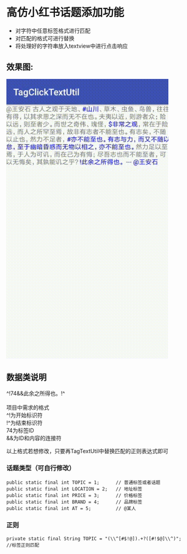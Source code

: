 # 高仿小红书话题添加功能

* 对字符中任意标签格式进行匹配     
* 对匹配的格式可进行替换    
* 将处理好的字符串放入textview中进行点击响应


## 效果图:

![](/result.gif)
<br>

## 数据类说明
^!74&&此余之所得也。!^  
<br>
项目中需求的格式
<br>
^!为开始标识符
<br>
!^为结束标识符
<br>
74为标签ID
<br>
&&为ID和内容的连接符

以上格式若想修改，只要再TagTextUtil中替换匹配的正则表达式即可

### 话题类型（可自行修改）
    public static final int TOPIC = 1;      // 普通标签或者话题
    public static final int LOCATION = 2;   // 地址标签
    public static final int PRICE = 3;      // 价格标签
    public static final int BRAND = 4;      // 品牌标签
    public static final int AT = 5;         // @某人

### 正则
    private static final String TOPIC = "(\\^[#$!@]).+?([#!$@]\\^)";        //标签正则匹配
